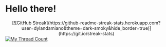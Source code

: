 # Hello there!

<center>[![GitHub Streak](https://github-readme-streak-stats.herokuapp.com?user=dylandamiano&theme=dark-smoky&hide_border=true)](https://git.io/streak-stats)</center>


<a href="https://www.threads.net/damiano_dylan">
    <img src="https://thread-count.vercel.app/thread-count/damiano_dylan" alt="My Thread Count">
</a>

<!--
**dylandamiano/dylandamiano** is a ✨ _special_ ✨ repository because its `README.md` (this file) appears on your GitHub profile.

Here are some ideas to get you started:

- 🔭 I’m currently working on ...
- 🌱 I’m currently learning ...
- 👯 I’m looking to collaborate on ...
- 🤔 I’m looking for help with ...
- 💬 Ask me about ...
- 📫 How to reach me: ...
- 😄 Pronouns: ...
- ⚡ Fun fact: ...
-->
